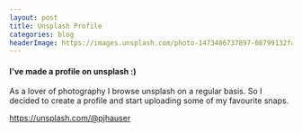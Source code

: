 ```yaml
---
layout: post
title: Unsplash Profile
categories: blog
headerImage: https://images.unsplash.com/photo-1473406737897-08799132faf3?ixlib=rb-0.3.5&q=80&fm=jpg&crop=entropy&cs=tinysrgb&s=b6e65196b91a0eae3e56f19cc8d01e67
---
```


#### I've made a profile on unsplash :)

As a lover of photography I browse unsplash on a regular basis. So I decided to create a profile and start uploading some of my favourite snaps.

https://unsplash.com/@pjhauser
